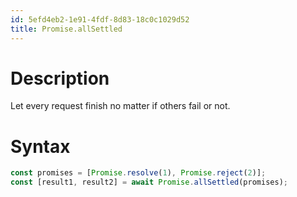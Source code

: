 ```yaml
---
id: 5efd4eb2-1e91-4fdf-8d83-18c0c1029d52
title: Promise.allSettled
---
```


# Description

Let every request finish no matter if others fail or not.

# Syntax

``` javascript
const promises = [Promise.resolve(1), Promise.reject(2)];
const [result1, result2] = await Promise.allSettled(promises);
```
